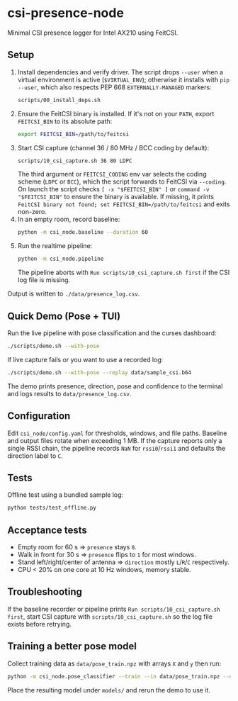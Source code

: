 # csi-presence-node

Minimal CSI presence logger for Intel AX210 using FeitCSI.

## Setup

1. Install dependencies and verify driver. The script drops `--user` when a
   virtual environment is active (`$VIRTUAL_ENV`); otherwise it installs with
   `pip --user`, which also respects PEP 668 `EXTERNALLY-MANAGED` markers:
   ```bash
   scripts/00_install_deps.sh
   ```
2. Ensure the FeitCSI binary is installed. If it's not on your `PATH`, export `FEITCSI_BIN` to its absolute path:
   ```bash
   export FEITCSI_BIN=/path/to/feitcsi
   ```
3. Start CSI capture (channel 36 / 80 MHz / BCC coding by default):
   ```bash
   scripts/10_csi_capture.sh 36 80 LDPC
   ```
   The third argument or `FEITCSI_CODING` env var selects the coding scheme
   (`LDPC` or `BCC`), which the script forwards to FeitCSI via `--coding`.
   On launch the script checks `[ -x "$FEITCSI_BIN" ]` or
   `command -v "$FEITCSI_BIN"` to ensure the binary is available. If
   missing, it prints `FeitCSI binary not found; set
   FEITCSI_BIN=/path/to/feitcsi` and exits non-zero.
4. In an empty room, record baseline:
   ```bash
   python -m csi_node.baseline --duration 60
   ```
5. Run the realtime pipeline:
   ```bash
   python -m csi_node.pipeline
   ```
   The pipeline aborts with `Run scripts/10_csi_capture.sh first` if the CSI
   log file is missing.

Output is written to `./data/presence_log.csv`.

## Quick Demo (Pose + TUI)

Run the live pipeline with pose classification and the curses dashboard:

```bash
./scripts/demo.sh --with-pose
```

If live capture fails or you want to use a recorded log:

```bash
./scripts/demo.sh --with-pose --replay data/sample_csi.b64
```

The demo prints presence, direction, pose and confidence to the terminal and
logs results to `data/presence_log.csv`.

## Configuration

Edit `csi_node/config.yaml` for thresholds, windows, and file paths. Baseline and output files rotate when exceeding 1 MB.
If the capture reports only a single RSSI chain, the pipeline records `NaN`
for `rssi0`/`rssi1` and defaults the direction label to `C`.

## Tests

Offline test using a bundled sample log:
```bash
python tests/test_offline.py
```

## Acceptance tests

* Empty room for 60 s ⇒ `presence` stays `0`.
* Walk in front for 30 s ⇒ `presence` flips to `1` for most windows.
* Stand left/right/center of antenna ⇒ `direction` mostly `L`/`R`/`C` respectively.
* CPU < 20% on one core at 10 Hz windows, memory stable.

## Troubleshooting

If the baseline recorder or pipeline prints `Run scripts/10_csi_capture.sh first`,
start CSI capture with `scripts/10_csi_capture.sh` so the log file exists before
retrying.

## Training a better pose model

Collect training data as `data/pose_train.npz` with arrays `X` and `y` then
run:

```bash
python -m csi_node.pose_classifier --train --in data/pose_train.npz --out models/wipose.joblib
```

Place the resulting model under `models/` and rerun the demo to use it.
